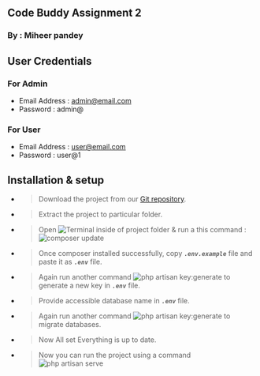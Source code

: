 ## Code Buddy Assignment 2
### By : Miheer pandey

## User Credentials

### For Admin

* Email Address : admin@email.com
* Password : admin@

### For User

* Email Address : user@email.com
* Password : user@1


## Installation & setup

- > Download the project from our [Git repository](https://github.com/MiheerMantraLabs/Assignment_2_Code_Buddy).
- > Extract the project to particular folder.
- > Open <img src="https://img.shields.io/badge/Terminal------blue" alt="Terminal"> inside of project folder & run a this command : <img src="https://img.shields.io/badge/composer%20update-%20-lightgrey" alt="composer update">
- > Once composer installed successfully, copy ***`.env.example`*** file and paste it as ***`.env`***  file.
- > Again run another command <img src="https://img.shields.io/badge/php%20artisan%20key%3Agenerate-%20-lightgrey" alt="php artisan key:generate"> to generate a new key in ***`.env`*** file.
- > Provide accessible database name in ***`.env`***  file.
- > Again run another command <img src="https://img.shields.io/badge/php%20artisan%20migrate-%20-lightgrey" alt="php artisan key:generate"> to migrate databases.
- > Now All set Everything is up to date.
- > Now you can run the project using a command <img src="https://img.shields.io/badge/php%20artisan%20serve-%20-lightgrey" alt="php artisan serve">